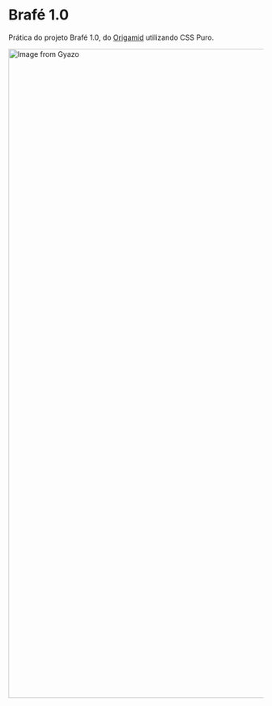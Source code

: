 # Brafé 1.0

Prática do projeto Brafé 1.0, do <a href="https://www.origamid.com/">Origamid</a> utilizando CSS Puro.

<a href="https://gyazo.com/38f729ba15c36116d563ddb67011269c"><img src="https://i.gyazo.com/38f729ba15c36116d563ddb67011269c.gif" alt="Image from Gyazo" width="1280"/></a>
